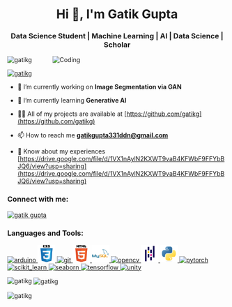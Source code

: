 <h1 align="center">Hi 👋, I'm Gatik Gupta</h1>
<h3 align="center">Data Science Student | Machine Learning | AI | Data Science | Scholar</h3>
<img align="right" alt="Coding" width="400" src="https://i.gifer.com/74MM.gif">

<p align="left"> <img src="https://komarev.com/ghpvc/?username=gatikg&label=Profile%20views&color=0e75b6&style=flat" alt="gatikg" /> </p>

<p align="left"> <a href="https://github.com/ryo-ma/github-profile-trophy"><img src="https://github-profile-trophy.vercel.app/?username=gatikg" alt="gatikg" /></a> </p>

- 🔭 I’m currently working on **Image Segmentation via GAN**

- 🌱 I’m currently learning **Generative AI**

- 👨‍💻 All of my projects are available at [https://github.com/gatikg](https://github.com/gatikg)

- 📫 How to reach me **gatikgupta331ddn@gmail.com**

- 📄 Know about my experiences [https://drive.google.com/file/d/1VX1nAylN2KXWT9vaB4KFWbF9FFYbBJQ6/view?usp=sharing](https://drive.google.com/file/d/1VX1nAylN2KXWT9vaB4KFWbF9FFYbBJQ6/view?usp=sharing)

<h3 align="left">Connect with me:</h3>
<p align="left">
<a href="https://linkedin.com/in/gatik-gupta331/" target="blank"><img align="center" src="https://raw.githubusercontent.com/rahuldkjain/github-profile-readme-generator/master/src/images/icons/Social/linked-in-alt.svg" alt="gatik gupta" height="30" width="40" /></a>
</p>

<h3 align="left">Languages and Tools:</h3>
<p align="left"> <a href="https://www.arduino.cc/" target="_blank" rel="noreferrer"> <img src="https://cdn.worldvectorlogo.com/logos/arduino-1.svg" alt="arduino" width="40" height="40"/> </a> <a href="https://www.w3schools.com/css/" target="_blank" rel="noreferrer"> <img src="https://raw.githubusercontent.com/devicons/devicon/master/icons/css3/css3-original-wordmark.svg" alt="css3" width="40" height="40"/> </a> <a href="https://git-scm.com/" target="_blank" rel="noreferrer"> <img src="https://www.vectorlogo.zone/logos/git-scm/git-scm-icon.svg" alt="git" width="40" height="40"/> </a> <a href="https://www.w3.org/html/" target="_blank" rel="noreferrer"> <img src="https://raw.githubusercontent.com/devicons/devicon/master/icons/html5/html5-original-wordmark.svg" alt="html5" width="40" height="40"/> </a> <a href="https://www.mysql.com/" target="_blank" rel="noreferrer"> <img src="https://raw.githubusercontent.com/devicons/devicon/master/icons/mysql/mysql-original-wordmark.svg" alt="mysql" width="40" height="40"/> </a> <a href="https://opencv.org/" target="_blank" rel="noreferrer"> <img src="https://www.vectorlogo.zone/logos/opencv/opencv-icon.svg" alt="opencv" width="40" height="40"/> </a> <a href="https://pandas.pydata.org/" target="_blank" rel="noreferrer"> <img src="https://raw.githubusercontent.com/devicons/devicon/2ae2a900d2f041da66e950e4d48052658d850630/icons/pandas/pandas-original.svg" alt="pandas" width="40" height="40"/> </a> <a href="https://www.python.org" target="_blank" rel="noreferrer"> <img src="https://raw.githubusercontent.com/devicons/devicon/master/icons/python/python-original.svg" alt="python" width="40" height="40"/> </a> <a href="https://pytorch.org/" target="_blank" rel="noreferrer"> <img src="https://www.vectorlogo.zone/logos/pytorch/pytorch-icon.svg" alt="pytorch" width="40" height="40"/> </a> <a href="https://scikit-learn.org/" target="_blank" rel="noreferrer"> <img src="https://upload.wikimedia.org/wikipedia/commons/0/05/Scikit_learn_logo_small.svg" alt="scikit_learn" width="40" height="40"/> </a> <a href="https://seaborn.pydata.org/" target="_blank" rel="noreferrer"> <img src="https://seaborn.pydata.org/_images/logo-mark-lightbg.svg" alt="seaborn" width="40" height="40"/> </a> <a href="https://www.tensorflow.org" target="_blank" rel="noreferrer"> <img src="https://www.vectorlogo.zone/logos/tensorflow/tensorflow-icon.svg" alt="tensorflow" width="40" height="40"/> </a> <a href="https://unity.com/" target="_blank" rel="noreferrer"> <img src="https://www.vectorlogo.zone/logos/unity3d/unity3d-icon.svg" alt="unity" width="40" height="40"/> </a> </p>

<p><img align="left" src="https://github-readme-stats.vercel.app/api/top-langs?username=gatikg&show_icons=true&locale=en&layout=compact" alt="gatikg" /></p>

<p>&nbsp;<img align="center" src="https://github-readme-stats.vercel.app/api?username=gatikg&show_icons=true&locale=en" alt="gatikg" /></p>

<p><img align="center" src="https://github-readme-streak-stats.herokuapp.com/?user=gatikg&" alt="gatikg" /></p>
